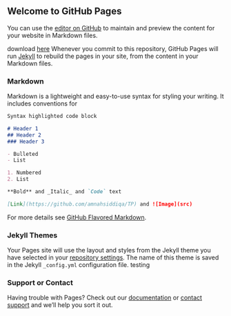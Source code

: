 ## Welcome to GitHub Pages

You can use the [editor on GitHub](https://github.com/amnahsiddiqa/TP/edit/gh-pages/README.md) to maintain and preview the content for your website in Markdown files.

download [here](https://github.com/amnahsiddiqa/TP)
Whenever you commit to this repository, GitHub Pages will run [Jekyll](https://jekyllrb.com/) to rebuild the pages in your site, from the content in your Markdown files.

### Markdown

Markdown is a lightweight and easy-to-use syntax for styling your writing. It includes conventions for

```markdown
Syntax highlighted code block

# Header 1
## Header 2
### Header 3

- Bulleted
- List

1. Numbered
2. List

**Bold** and _Italic_ and `Code` text

[Link](https://github.com/amnahsiddiqa/TP) and ![Image](src)
```

For more details see [GitHub Flavored Markdown](https://guides.github.com/features/mastering-markdown/).

### Jekyll Themes

Your Pages site will use the layout and styles from the Jekyll theme you have selected in your [repository settings](https://github.com/amnahsiddiqa/TP/settings). The name of this theme is saved in the Jekyll `_config.yml` configuration file. testing

### Support or Contact

Having trouble with Pages? Check out our [documentation](https://docs.github.com/categories/github-pages-basics/) or [contact support](https://github.com/contact) and we’ll help you sort it out.
